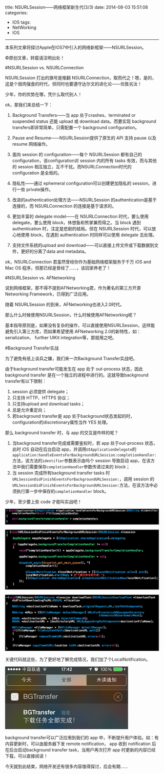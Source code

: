 title: NSURLSession——网络框架新生代(3/3)
date: 2014-08-03 15:51:08
categories:
- IOS
tags:
- NetWorking
- IOS
---
本系列文章将探讨Apple在IOS7中引入的网络新框架——NSURLSession。
<!--more-->
©原创文章，转载请注明出处！

#NSURLSession vs. NSURLConnection

NSURLSession 打出的旗号是推翻 NSURLConnection，取而代之！嗯，是的，这是个弱肉强食的时代，但同时也要遵守达尔文的进化论——优胜劣汰！

少年，你的优势在哪，凭什么取代别人！

ok，那我们来总结一下：

1. Background Transfers——当 app 处于crashes、terminated or suspended status 还能 upload 或 download data。而要实现 background transfers即非常简单，只需配置一个 background configuration。

2. Pause and Resume——NSURLSession提供了原生的 API 支持 pause 以及 resume 网络操作。

3. 面向 session 的 configuration——每个 NSURLSession 都有自己的configuration，该configuration对 session 内的所有 tasks 有效，而与其他的 session 相互独立，互不干扰。而NSURLConnection时代的 configuration 是全局的。

4. 隐私性——通过 ephemeral configuration可以创建更加隐私的 session，进行一些 private操作。
5. 改进的authentication处理方法——NSURLSession 的authentication是基于连接的，而 NSURLConnection 的连接是基于请求的。
6. 更加丰富的 delegate model——在 NSURLConnection 时代，要么使用 delegate，要么使用 block，休想鱼和熊掌兼而得之。当 block 遇到 authentication 时，注定是悲剧的结局。但在 NSURLSession 时代，可以放心地使用 block，在遇到 authentication 时同样可以使用 delegate 去处理。
7. 支持文件系统的upload and download——可以直接上传文件或下载数据到文件，更好的分离了data and metadata。

ok，NSURLConnection 君虽然曾经你作为基础网络框架服务于千万 iOS and Mac OS 程序，但那已经是曾经了……，该回家养老了！

#NSURLSession vs. AFNetworking

说到网络框架，那不得不提到AFNetworking君，作为著名的第三方开源Networking Framework，已得到广泛应用。

随着 NSURLSession 的到来，AFNetworking也进入2.0时代。

那么什么时候使用NSURLSession，什么时候使用AFNetworking呢？

基本指导原则是，如果没有复杂的操作，可以直接使用NSURLSession，这样能避免引入第三方库，而如果希望使用 AFNetworking 2.0的新特性，如：serialization、 further UIKit integration等，那就用之吧。

#Background Transfer实战

为了避免有纸上谈兵之嫌，我们来一次Background Transfer实战吧。

由于background transfer可能发生在 app 处于 out-process 状态，因此 background transfer 是在一个独立的进程中进行的。这就导致background transfer有以下限制：
1. session 必须提供 delegate；
2. 只支持 HTTP、HTTPS 协议；
3. 只支持upload and download tasks；
4. 总是允许重定向；
5. 若background transfer是 app 处于background状态发起的时，configuration的discretionary属性当作 YES 处理。

那么 background transfer 时，与 app 的交互是咋样的呢？

1. 当background transfer完成或需要鉴权时，若 app 处于out-process 状态，此时 iOS 自动在后台启动 app，并调用`UIApplicationDelegate`的`application:handleEventsForBackgroundURLSession:completionHandler:`方法，该方法的`identifier`参数表示由吗个 session 导致启动 app，在该方法中我们需要保存`completionHandler`参数传递过来的 block；
2. 当 session 完成所有background transfer tasks 时 `URLSessionDidFinishEventsForBackgroundURLSession:`，调用 session 的`URLSessionDidFinishEventsForBackgroundURLSession:`方法，在该方法中必须执行第一步中保存的`completionHandler` block。

少年，至少要上些 code 才能叫实战吧！

![](/img/handleEventsForBackgroundURLSession.png)

![](/img/URLSessionDidFinishEventsForBackgroundURLSession.png)

![](/img/urlsessiondownloadTask.png)

关键代码就这些，为了更好地了解完成情况，我们加了个LocalNotification。

![](/img/LocalNotification.jpg)

background transfer可以广泛应用到我们的 app 中，不断提升用户体验。如：有内容更新时，可以由服务器下发 remote notification， app 收到 notification 后在后台启动background transfer task，当用户再次打开 app 时更新的内容已经下载，可以直接阅读！

今天就到此结束，网络开发还有很多内容值得探讨，后会有期……
